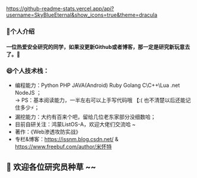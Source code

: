 https://github-readme-stats.vercel.app/api?username=SkyBlueEternal&show_icons=true&theme=dracula

### 💬个人介绍

#### 一位热爱安全研究的同学，如果没更新Github或者博客，那一定是研究新玩意去了。🤔

### 😄个人技术栈：

+ 编程能力：Python PHP JAVA(Android) Ruby Golang C\C++\Lua .net NodeJS ；<br> 
-> PS：基本阅读能力，一半左右可以上手写代码哦 【:( 也不清楚以后还能记住多少⚡；
+ 漏挖能力：大约有百来个吧，留给几位老东家部分没细数哈；
+ 目前自研关注：鸿蒙ListOS-A，欢迎大佬们交流哈 ~
+ 著作：《Web渗透攻防实战》
+ 专栏&博客：https://issnm.blog.csdn.net/ & https://www.freebuf.com/author/米怀特

## 🌱 欢迎各位研究员种草 ~~

<!--
**SkyBlueEternal/SkyBlueEternal** is a ✨ _special_ ✨ repository because its `README.md` (this file) appears on your GitHub profile.

Here are some ideas to get you started:

- 🔭 I’m currently working on ...
- 🌱 I’m currently learning ...
- 👯 I’m looking to collaborate on ...
- 🤔 I’m looking for help with ...
- 💬 Ask me about ...
- 📫 How to reach me: ...
- 😄 Pronouns: ...
- ⚡ Fun fact: ...
-->
